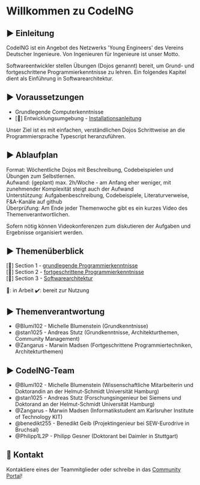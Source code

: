 # Willkommen zu CodeING

## :arrow_forward: Einleitung

CodeING ist ein Angebot des Netzwerks 'Young Engineers' des Vereins Deutscher Ingenieure.
Von Ingenieuren für Ingenieure ist unser Motto.

Softwareentwickler stellen Übungen (Dojos genannt) bereit, um Grund- und fortgeschrittene Programmierkenntnisse zu lehren. Ein folgendes Kapitel dient als Einführung in Softwarearchitektur.

## :arrow_forward: Voraussetzungen

- Grundlegende Computerkenntnisse
- [:construction:] Entwicklungsumgebung - [Installationsanleitung](preconditions.md)

Unser Ziel ist es mit einfachen, verständlichen Dojos Schrittweise an die Programmiersprache Typescript heranzuführen.

## :arrow_forward: Ablaufplan

Format: Wöchentliche Dojos mit Beschreibung, Codebeispielen und Übungen zum Selbstlernen.<br>
Aufwand: (geplant) max. 2h/Woche - am Anfang eher weniger, mit zunehmender Komplexität steigt auch der Aufwand<br>
Unterstützung: Aufgabenbeschreibung, Codebeispiele, Literaturverweise, F&A-Kanäle auf github<br>
Überprüfung: Am Ende jeder Themenwoche gibt es ein kurzes Video des Themenverantwortlichen.<br>

Sofern nötig können Videokonferenzen zum diskutieren der Aufgaben und Ergebnisse organisiert werden.

## :arrow_forward: Themenüberblick

[:construction:] Section 1 - [grundlegende Programmierkenntnisse](section1/README.md)  
[:construction:] Section 2 - [fortgeschrittene Programmierkenntnisse](section2/README.md)  
[:construction:] Section 3 - [Softwarearchitektur](section3/README.md)  

:construction:: in Arbeit :heavy_check_mark:: bereit zur Nutzung

## :arrow_forward: Themenverantwortung

- @Blumi102 - Michelle Blumenstein (Grundkenntnisse)
- @stan1025 - Andreas Stutz (Grundkenntnisse, Architekturthemen,  Community Management)
- @Zangarus - Marwin Madsen (Fortgeschrittene Programmiertechniken, Architekturthemen)

## :arrow_forward: CodeING-Team

- @Blumi102 - Michelle Blumenstein (Wissenschaftliche Mitarbeiterin und Doktorandin an der Helmut-Schmidt Universität Hamburg)
- @stan1025 - Andreas Stutz (Forschungsingenieur bei Siemens und Doktorand an der Helmut-Schmidt Universität Hamburg)
- @Zangarus - Marwin Madsen (Informatikstudent am Karlsruher Institute of Technology KIT)
- @benedikt255 - Benedikt Geib (Projektingenieur bei SEW-Eurodrive in Bruchsal)
- @Philipp1L2P - Philipp Gesner (Doktorant bei Daimler in Stuttgart)

## :e-mail: Kontakt
Kontaktiere eines der Teammitglieder oder schreibe in das [Community Portal](https://github.com/stan1025/codeING-main/discussions)!

